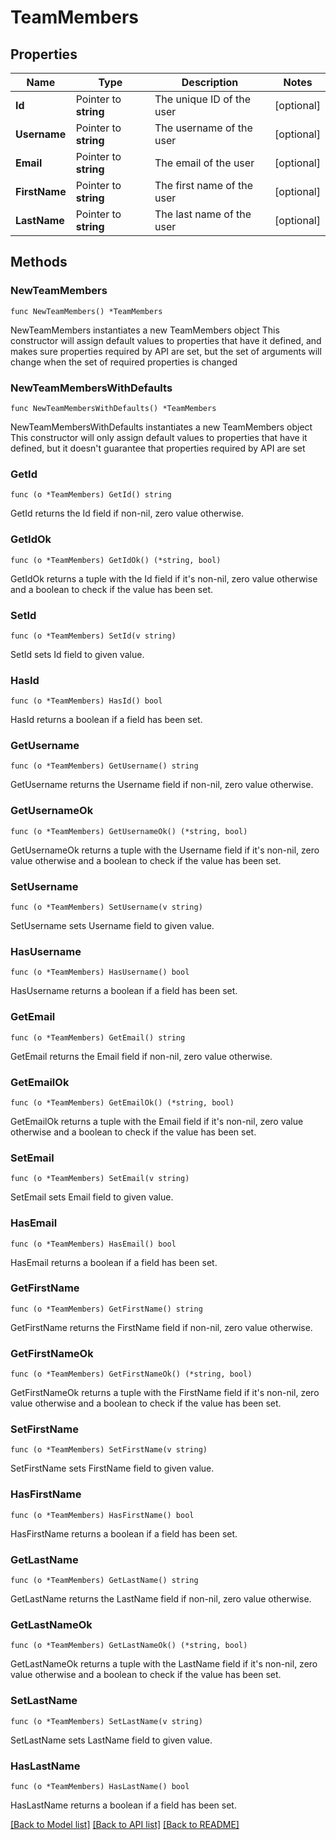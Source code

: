 # TeamMembers

## Properties

Name | Type | Description | Notes
------------ | ------------- | ------------- | -------------
**Id** | Pointer to **string** | The unique ID of the user | [optional] 
**Username** | Pointer to **string** | The username of the user | [optional] 
**Email** | Pointer to **string** | The email of the user | [optional] 
**FirstName** | Pointer to **string** | The first name of the user | [optional] 
**LastName** | Pointer to **string** | The last name of the user | [optional] 

## Methods

### NewTeamMembers

`func NewTeamMembers() *TeamMembers`

NewTeamMembers instantiates a new TeamMembers object
This constructor will assign default values to properties that have it defined,
and makes sure properties required by API are set, but the set of arguments
will change when the set of required properties is changed

### NewTeamMembersWithDefaults

`func NewTeamMembersWithDefaults() *TeamMembers`

NewTeamMembersWithDefaults instantiates a new TeamMembers object
This constructor will only assign default values to properties that have it defined,
but it doesn't guarantee that properties required by API are set

### GetId

`func (o *TeamMembers) GetId() string`

GetId returns the Id field if non-nil, zero value otherwise.

### GetIdOk

`func (o *TeamMembers) GetIdOk() (*string, bool)`

GetIdOk returns a tuple with the Id field if it's non-nil, zero value otherwise
and a boolean to check if the value has been set.

### SetId

`func (o *TeamMembers) SetId(v string)`

SetId sets Id field to given value.

### HasId

`func (o *TeamMembers) HasId() bool`

HasId returns a boolean if a field has been set.

### GetUsername

`func (o *TeamMembers) GetUsername() string`

GetUsername returns the Username field if non-nil, zero value otherwise.

### GetUsernameOk

`func (o *TeamMembers) GetUsernameOk() (*string, bool)`

GetUsernameOk returns a tuple with the Username field if it's non-nil, zero value otherwise
and a boolean to check if the value has been set.

### SetUsername

`func (o *TeamMembers) SetUsername(v string)`

SetUsername sets Username field to given value.

### HasUsername

`func (o *TeamMembers) HasUsername() bool`

HasUsername returns a boolean if a field has been set.

### GetEmail

`func (o *TeamMembers) GetEmail() string`

GetEmail returns the Email field if non-nil, zero value otherwise.

### GetEmailOk

`func (o *TeamMembers) GetEmailOk() (*string, bool)`

GetEmailOk returns a tuple with the Email field if it's non-nil, zero value otherwise
and a boolean to check if the value has been set.

### SetEmail

`func (o *TeamMembers) SetEmail(v string)`

SetEmail sets Email field to given value.

### HasEmail

`func (o *TeamMembers) HasEmail() bool`

HasEmail returns a boolean if a field has been set.

### GetFirstName

`func (o *TeamMembers) GetFirstName() string`

GetFirstName returns the FirstName field if non-nil, zero value otherwise.

### GetFirstNameOk

`func (o *TeamMembers) GetFirstNameOk() (*string, bool)`

GetFirstNameOk returns a tuple with the FirstName field if it's non-nil, zero value otherwise
and a boolean to check if the value has been set.

### SetFirstName

`func (o *TeamMembers) SetFirstName(v string)`

SetFirstName sets FirstName field to given value.

### HasFirstName

`func (o *TeamMembers) HasFirstName() bool`

HasFirstName returns a boolean if a field has been set.

### GetLastName

`func (o *TeamMembers) GetLastName() string`

GetLastName returns the LastName field if non-nil, zero value otherwise.

### GetLastNameOk

`func (o *TeamMembers) GetLastNameOk() (*string, bool)`

GetLastNameOk returns a tuple with the LastName field if it's non-nil, zero value otherwise
and a boolean to check if the value has been set.

### SetLastName

`func (o *TeamMembers) SetLastName(v string)`

SetLastName sets LastName field to given value.

### HasLastName

`func (o *TeamMembers) HasLastName() bool`

HasLastName returns a boolean if a field has been set.


[[Back to Model list]](../README.md#documentation-for-models) [[Back to API list]](../README.md#documentation-for-api-endpoints) [[Back to README]](../README.md)


